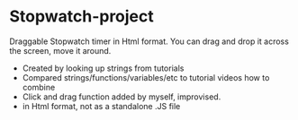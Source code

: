 # Stopwatch-project
Draggable Stopwatch timer in Html format. You can drag and drop it across the screen, move it around.

- Created by looking up strings from tutorials
- Compared strings/functions/variables/etc to tutorial videos how to combine
- Click and drag function added by myself, improvised.
- in Html format, not as a standalone .JS file
